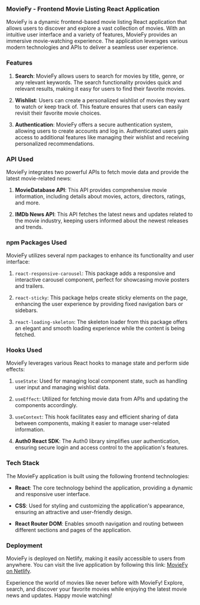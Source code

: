 ### MovieFy - Frontend Movie Listing React Application

MovieFy is a dynamic frontend-based movie listing React application that allows users to discover and explore a vast collection of movies. With an intuitive user interface and a variety of features, MovieFy provides an immersive movie-watching experience. The application leverages various modern technologies and APIs to deliver a seamless user experience.

### Features

1. **Search**: MovieFy allows users to search for movies by title, genre, or any relevant keywords. The search functionality provides quick and relevant results, making it easy for users to find their favorite movies.

2. **Wishlist**: Users can create a personalized wishlist of movies they want to watch or keep track of. This feature ensures that users can easily revisit their favorite movie choices.

3. **Authentication**: MovieFy offers a secure authentication system, allowing users to create accounts and log in. Authenticated users gain access to additional features like managing their wishlist and receiving personalized recommendations.

### API Used

MovieFy integrates two powerful APIs to fetch movie data and provide the latest movie-related news:

1. **MovieDatabase API**: This API provides comprehensive movie information, including details about movies, actors, directors, ratings, and more.

2. **IMDb News API**: This API fetches the latest news and updates related to the movie industry, keeping users informed about the newest releases and trends.

### npm Packages Used

MovieFy utilizes several npm packages to enhance its functionality and user interface:

1. `react-responsive-carousel`: This package adds a responsive and interactive carousel component, perfect for showcasing movie posters and trailers.

2. `react-sticky`: This package helps create sticky elements on the page, enhancing the user experience by providing fixed navigation bars or sidebars.

3. `react-loading-skeleton`: The skeleton loader from this package offers an elegant and smooth loading experience while the content is being fetched.

### Hooks Used

MovieFy leverages various React hooks to manage state and perform side effects:

1. `useState`: Used for managing local component state, such as handling user input and managing wishlist data.

2. `useEffect`: Utilized for fetching movie data from APIs and updating the components accordingly.

3. `useContext`: This hook facilitates easy and efficient sharing of data between components, making it easier to manage user-related information.

4. **Auth0 React SDK**: The Auth0 library simplifies user authentication, ensuring secure login and access control to the application's features.

### Tech Stack

The MovieFy application is built using the following frontend technologies:

- **React**: The core technology behind the application, providing a dynamic and responsive user interface.

- **CSS**: Used for styling and customizing the application's appearance, ensuring an attractive and user-friendly design.

- **React Router DOM**: Enables smooth navigation and routing between different sections and pages of the application.

### Deployment

MovieFy is deployed on Netlify, making it easily accessible to users from anywhere. You can visit the live application by following this link: [MovieFy on Netlify](https://moviefy-react.netlify.app/).

Experience the world of movies like never before with MovieFy! Explore, search, and discover your favorite movies while enjoying the latest movie news and updates. Happy movie watching!
